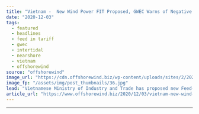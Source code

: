 ```yaml
---
title: "Vietnam -  New Wind Power FIT Proposed, GWEC Warns of Negative Effects"
date: "2020-12-03"
tags: 
  - featured
  - headlines
  - feed in tariff
  - gwec
  - intertidal
  - nearshore
  - vietnam
  - offshorewind
source: "offshorewind"
image_url: "https://cdn.offshorewind.biz/wp-content/uploads/sites/2/2020/12/03142002/Waves-Group-illustration.jpg"
image_fp: "/assets/img/post_thumbnails/36.jpg"
lead: "Vietnamese Ministry of Industry and Trade has proposed new Feed-in Tariff (FIT) rates as"
article_url: "https://www.offshorewind.biz/2020/12/03/vietnam-new-wind-power-fit-proposed-gwec-warns-of-negative-effects/"
---
```


---
